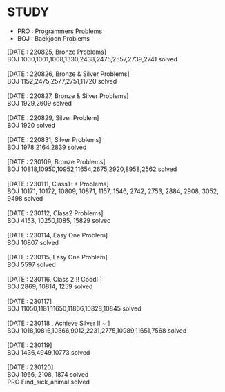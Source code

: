 # STUDY
* PRO : Programmers Problems
* BOJ : Baekjoon Problems

[DATE : 220825, Bronze Problems]<br>
BOJ 1000,1001,1008,1330,2438,2475,2557,2739,2741 solved <br>
<br>
[DATE : 220826, Bronze & Silver Problems]<br>
BOJ 1152,2475,2577,2751,11720 solved <br>
<br>
[DATE : 220827, Bronze & Silver Problems]<br>
BOJ 1929,2609 solved <br>
<br>
[DATE : 220829, Silver Problem] <br>
BOJ 1920 solved <br>
<br>
[DATE : 220831, Silver Problems] <br>
BOJ 1978,2164,2839 solved<br>
<br>
[DATE : 230109, Bronze Problems] <br>
BOJ 10818,10950,10952,11654,2675,2920,8958,2562 solved<br>
<br>
[DATE : 230111, Class1++ Problems] <br>
BOJ 10171, 10172, 10809, 10871, 1157, 1546, 2742, 2753, 2884, 2908, 3052, 9498 solved<br>
<br>
[DATE : 230112, Class2 Problems] <br>
BOJ 4153, 10250,1085, 15829 solved <br>
<br>
[DATE : 230114, Easy One Problem] <br>
BOJ 10807 solved <br>
<br>
[DATE : 230115, Easy One Problem] <br>
BOJ 5597 solved <br>
<br>
[DATE : 230116, Class 2 !! Good! ] <br>
BOJ 2869, 10814, 1259 solved <br>
<br>
[DATE : 230117] <br>
BOJ 11050,1181,11650,11866,10828,10845 solved <br>
<br>
[DATE : 230118 , Achieve Silver II ~ ] <br>
BOJ 1018,10816,10866,9012,2231,2775,10989,11651,7568 solved <br>
<br>
[DATE : 230119] <br>
BOJ 1436,4949,10773 solved <br>
<br>
[DATE : 230120] <br>
BOJ 1966, 2108, 1874 solved <br>
PRO Find_sick_animal solved <br>
<br>

